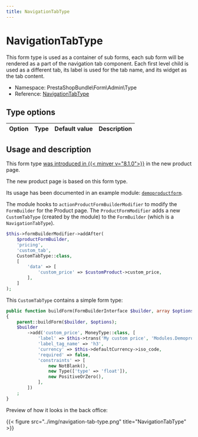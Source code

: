```yaml
---
title: NavigationTabType
---
```


# NavigationTabType

This form type is used as a container of sub forms, each sub form will be rendered as a part of the navigation tab component. Each first level child is used as a different tab, its label is used for the tab name, and its widget as the tab content.

- Namespace: PrestaShopBundle\Form\Admin\Type
- Reference: [NavigationTabType](https://github.com/PrestaShop/PrestaShop/blob/8.0.x/src/PrestaShopBundle/Form/Admin/Type/NavigationTabType.php)

## Type options

| Option       | Type   | Default value                     | Description                                                                               |
| :----------- | :----- | :-------------------------------- | :---------------------------------------------------------------------------------------- |

## Usage and description

This form type [was introduced in {{< minver v="8.1.0">}}](https://github.com/PrestaShop/PrestaShop/pull/28752) in the new product page. 

The new product page is based on this form type.

Its usage has been documented in an example module: [`demoproductform`](https://github.com/PrestaShop/example-modules/tree/master/demoproductform).

The module hooks to `actionProductFormBuilderModifier` to modify the `FormBuilder` for the Product page. 
The `ProductFormModifier` adds a new `CustomTabType` (created by the module) to the `FormBuilder` (which is a `NavigationTabType`).

```php
$this->formBuilderModifier->addAfter(
    $productFormBuilder,
    'pricing',
    'custom_tab',
    CustomTabType::class,
    [
        'data' => [
            'custom_price' => $customProduct->custom_price,
        ],
    ]
);
```

This `CustomTabType` contains a simple form type: 

```php
public function buildForm(FormBuilderInterface $builder, array $options)
{
    parent::buildForm($builder, $options);
    $builder
        ->add('custom_price', MoneyType::class, [
            'label' => $this->trans('My custom price', 'Modules.Demoproductform.Admin'),
            'label_tag_name' => 'h3',
            'currency' => $this->defaultCurrency->iso_code,
            'required' => false,
            'constraints' => [
                new NotBlank(),
                new Type(['type' => 'float']),
                new PositiveOrZero(),
            ],
        ])
    ;
}
```

Preview of how it looks in the back office:

{{< figure src="../img/navigation-tab-type.png" title="NavigationTabType" >}}
